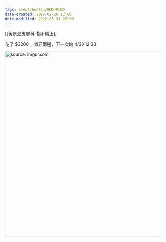 ```yaml
---
tags: event/health/腳指甲矯正
date-created: 2022-02-26 12:00
date-modified: 2022-03-31 22:00
---
```


[[黃景昱皮膚科-指甲矯正]]

花了 $3200 ，矯正兩邊，下一次約 4/30 12:30

<a href="https://imgur.com/yTFF5Pm"><img src="https://i.imgur.com/yTFF5Pm.jpg" title="source: imgur.com" width="600px"/></a>
